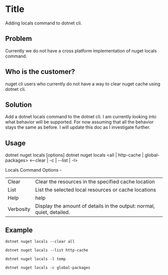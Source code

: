 
# Title
Adding locals command to dotnet cli.

## Problem
Currently we do not have a cross platform implementation of nuget locals command.

## Who is the customer?
nuget cli users who currently do not have a way to clear nuget cache using dotnet cli.

## Solution
Add a dotnet locals command to the dotnet cli. I am currently looking into what behavior will be supported. For now assuming that all the behavior stays the same as before. I will update this doc as I investigate further.

## Usage 
dotnet nuget locals [options]
dotnet nuget locals \<all | http-cache | global-packages\> \<--clear | -c | --list | -l\>

Locals Command Options - 

<table>
    <tr>
        <td>Clear</td>
        <td>Clear the resources in the specified cache location</td>
    </tr>
    <tr>
        <td>List</td>
        <td>List the selected local resources or cache locations</td> 
    </tr>
    <tr>
        <td>Help</td>
        <td>help</td>
    </tr>
    <tr>
        <td>Verbosity</td>
        <td>Display the amount of details in the output: normal, quiet, detailed.</td>
    </tr>
</table>

## Example
`dotnet nuget locals --clear all`

`dotnet nuget locals --list http-cache`

`dotnet nuget locals -l temp`

`dotnet nuget locals -c global-packages`